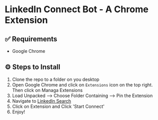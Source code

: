 # LinkedIn Connect Bot - A Chrome Extension 

## ✅ Requirements
* Google Chrome

## ⚙ Steps to Install
1. Clone the repo to a folder on you desktop
2. Open Google Chrome and click on `Extensions` icon on the top right. Then click on Managa Extensions
3. Load Unpacked --> Choose Folder Containing --> Pin the Extension
4. Navigate to [LinkedIn Search](https://www.linkedin.com/search/results/people/)
5. Click on Extension and Click 'Start Connect'
6. Enjoy!


